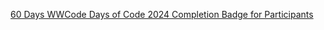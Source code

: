 [60 Days WWCode Days of Code 2024 Completion Badge for Participants](https://github.com/ThanaReka/WWCode-Days-of-Code-Challenge-2024/assets/96094922/983c7835-700d-4df5-8f73-5ff4fbfcf308)


